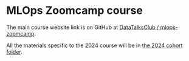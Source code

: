 # MLOps Zoomcamp course

The main course website link is on GitHub at [DataTalksClub / mlops-zoomcamp](https://github.com/DataTalksClub/mlops-zoomcamp "https://github.com/DataTalksClub/mlops-zoomcamp").

All the materials specific to the 2024 course will be in [the 2024 cohort folder](https://github.com/DataTalksClub/mlops-zoomcamp/tree/main/cohorts/2024 "https://github.com/DataTalksClub/mlops-zoomcamp/tree/main/cohorts/2024").
